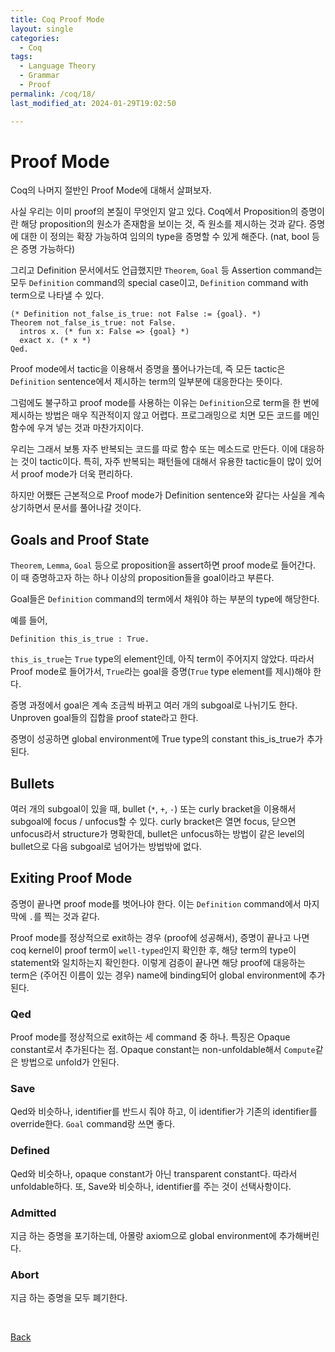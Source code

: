 ```yaml
---
title: Coq Proof Mode
layout: single
categories:
  - Coq
tags:
  - Language Theory
  - Grammar
  - Proof
permalink: /coq/18/
last_modified_at: 2024-01-29T19:02:50

---
```


# Proof Mode

Coq의 나머지 절반인 Proof Mode에 대해서 살펴보자.

사실 우리는 이미 proof의 본질이 무엇인지 알고 있다.
Coq에서 Proposition의 증명이란 해당 proposition의 원소가 존재함을 보이는 것,
즉 원소를 제시하는 것과 같다.
증명에 대한 이 정의는 확장 가능하여 임의의 type을 증명할 수 있게 해준다.
(nat, bool 등은 증명 가능하다)

그리고 Definition 문서에서도 언급했지만 `Theorem`, `Goal` 등 Assertion command는
모두 `Definition` command의 special case이고, `Definition` command with term으로 나타낼 수 있다.

```coq
(* Definition not_false_is_true: not False := {goal}. *)
Theorem not_false_is_true: not False.
  intros x. (* fun x: False => {goal} *)
  exact x. (* x *)
Qed.
```

Proof mode에서 tactic을 이용해서 증명을 풀어나가는데,
즉 모든 tactic은 `Definition` sentence에서 제시하는 term의 일부분에 대응한다는 뜻이다.

그럼에도 불구하고 proof mode를 사용하는 이유는 `Definition`으로 term을 한 번에 제시하는 방법은 매우 직관적이지 않고 어렵다.
프로그래밍으로 치면 모든 코드를 메인 함수에 우겨 넣는 것과 마찬가지이다.

우리는 그래서 보통 자주 반복되는 코드를 따로 함수 또는 메소드로 만든다.
이에 대응하는 것이 tactic이다.
특히, 자주 반복되는 패턴들에 대해서 유용한 tactic들이 많이 있어서 proof mode가 더욱 편리하다.

하지만 어쨌든 근본적으로 Proof mode가 Definition sentence와 같다는 사실을 계속 상기하면서 문서를 풀어나갈 것이다.

## Goals and Proof State

`Theorem`, `Lemma`, `Goal` 등으로 proposition을 assert하면 proof mode로 들어간다.
이 때 증명하고자 하는 하나 이상의 proposition들을 goal이라고 부른다.

Goal들은 `Definition` command의 term에서 채워야 하는 부분의 type에 해당한다.

예를 들어,

```coq
Definition this_is_true : True.
```

`this_is_true`는 `True` type의 element인데, 아직 term이 주어지지 않았다.
따라서 Proof mode로 들어가서, `True`라는 goal을 증명(`True` type element를 제시)해야 한다.

증명 과정에서 goal은 계속 조금씩 바뀌고 여러 개의 subgoal로 나뉘기도 한다.
Unproven goal들의 집합을 proof state라고 한다.

증명이 성공하면 global environment에 True type의 constant this_is_true가 추가된다.

## Bullets

여러 개의 subgoal이 있을 때, bullet (`*`, `+`, `-`) 또는 curly bracket을 이용해서
subgoal에 focus / unfocus할 수 있다.
curly bracket은 열면 focus, 닫으면 unfocus라서 structure가 명확한데,
bullet은 unfocus하는 방법이 같은 level의 bullet으로 다음 subgoal로 넘어가는 방법밖에 없다.

## Exiting Proof Mode

증명이 끝나면 proof mode를 벗어나야 한다.
이는 `Definition` command에서 마지막에 `.`를 찍는 것과 같다.

Proof mode를 정상적으로 exit하는 경우 (proof에 성공해서),
증명이 끝나고 나면 coq kernel이 proof term이 `well-typed`인지 확인한 후,
해당 term의 type이 statement와 일치하는지 확인한다.
이렇게 검증이 끝나면 해당 proof에 대응하는 term은 (주어진 이름이 있는 경우) name에 binding되어
global environment에 추가된다.

### Qed

Proof mode를 정상적으로 exit하는 세 command 중 하나.
특징은 Opaque constant로서 추가된다는 점.
Opaque constant는 non-unfoldable해서 `Compute`같은 방법으로 unfold가 안된다.

### Save

Qed와 비슷하나, identifier를 반드시 줘야 하고, 이 identifier가 기존의 identifier를 override한다. `Goal` command랑 쓰면 좋다.

### Defined

Qed와 비슷하나, opaque constant가 아닌 transparent constant다.
따라서 unfoldable하다.
또, Save와 비슷하나, identifier를 주는 것이 선택사항이다.

### Admitted

지금 하는 증명을 포기하는데, 아몰랑 axiom으로 global environment에 추가해버린다.

### Abort

지금 하는 증명을 모두 폐기한다.

<br>

[Back](/coq/)